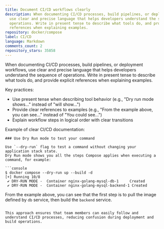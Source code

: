 ```yaml
---
title: Document CI/CD workflows clearly
description: When documenting CI/CD processes, build pipelines, or deployment workflows,
  use clear and precise language that helps developers understand the sequence of
  operations. Write in present tense to describe what tools do, and provide explicit
  references when explaining examples.
repository: docker/compose
label: CI/CD
language: Markdown
comments_count: 2
repository_stars: 35858
---
```


When documenting CI/CD processes, build pipelines, or deployment workflows, use clear and precise language that helps developers understand the sequence of operations. Write in present tense to describe what tools do, and provide explicit references when explaining examples.

Key practices:
- Use present tense when describing tool behavior (e.g., "Dry run mode shows..." instead of "will show...")
- Provide clear references to examples (e.g., "From the example above, you can see..." instead of "You could see...")
- Explain workflow steps in logical order with clear transitions

Example of clear CI/CD documentation:
```
### Use Dry Run mode to test your command

Use `--dry-run` flag to test a command without changing your application stack state.
Dry Run mode shows you all the steps Compose applies when executing a command, for example:

```console
$ docker compose --dry-run up --build -d
[+] Running 10/8
 ✔ DRY-RUN MODE -  Container nginx-golang-mysql-db-1     Created
 ✔ DRY-RUN MODE -  Container nginx-golang-mysql-backend-1 Created
```

From the example above, you can see that the first step is to pull the image defined by `db` service, then build the `backend` service.
```

This approach ensures that team members can easily follow and understand CI/CD processes, reducing confusion during deployment and build operations.
